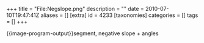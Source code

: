 +++
title = "File:Negslope.png"
description = ""
date = 2010-07-10T19:47:41Z
aliases = []
[extra]
id = 4233
[taxonomies]
categories = []
tags = []
+++

{{image-program-output}}segment, negative slope + angles
